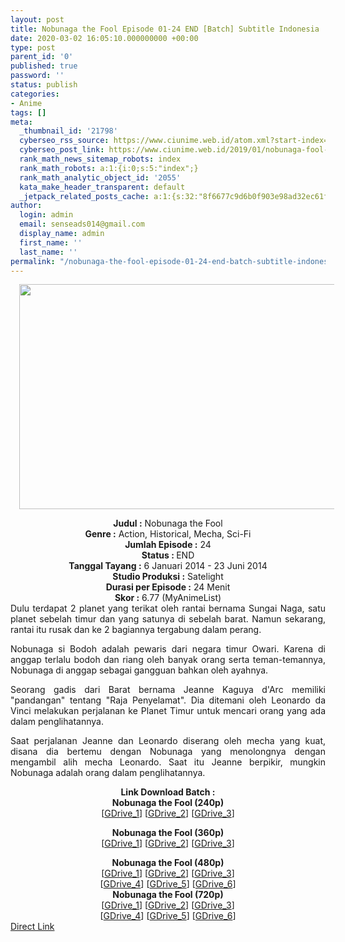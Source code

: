 ```yaml
---
layout: post
title: Nobunaga the Fool Episode 01-24 END [Batch] Subtitle Indonesia
date: 2020-03-02 16:05:10.000000000 +00:00
type: post
parent_id: '0'
published: true
password: ''
status: publish
categories:
- Anime
tags: []
meta:
  _thumbnail_id: '21798'
  cyberseo_rss_source: https://www.ciunime.web.id/atom.xml?start-index=1051&max-results=150
  cyberseo_post_link: https://www.ciunime.web.id/2019/01/nobunaga-fool-episode-01-24-end-batch.html
  rank_math_news_sitemap_robots: index
  rank_math_robots: a:1:{i:0;s:5:"index";}
  rank_math_analytic_object_id: '2055'
  kata_make_header_transparent: default
  _jetpack_related_posts_cache: a:1:{s:32:"8f6677c9d6b0f903e98ad32ec61f8deb";a:2:{s:7:"expires";i:1652284491;s:7:"payload";a:0:{}}}
author:
  login: admin
  email: senseads014@gmail.com
  display_name: admin
  first_name: ''
  last_name: ''
permalink: "/nobunaga-the-fool-episode-01-24-end-batch-subtitle-indonesia/"
---
```

<div class="separator" style="clear: both; text-align: center;"><a href="https://3.bp.blogspot.com/-ALJVqqZsRJs/XDjOAj1SurI/AAAAAAAAHII/j62uODL8WVQkCgQLyr38ylSuyfEWD4kLwCLcBGAs/s1600/Nobunaga%2Bthe%2BFool.jpg" imageanchor="1" style="margin-left: 1em; margin-right: 1em;"><img border="0" data-original-height="720" data-original-width="1280" height="360" src="{{ site.baseurl }}/assets/2020/03/Nobunaga%2Bthe%2BFool.jpg" width="640" /></a></div>
<p>
<div style="text-align: center;"><b>Judul :</b> Nobunaga the Fool</div>
<div style="text-align: center;"><b><b>Genre :</b></b> Action, Historical, Mecha, Sci-Fi</div>
<div style="text-align: center;"><b>Jumlah Episode :</b> 24<br /><b>Status :&nbsp;</b>END<br /><b>Tanggal Tayang :</b> 6 Januari 2014 - 23 Juni 2014<br /><b>Studio Produksi :</b> Satelight<br /><b>Durasi per Episode :</b>&nbsp;24 Menit</div>
<div style="text-align: center;"><b>Skor :</b> 6.77 (MyAnimeList)</div>
<div style="text-align: center;"></div>
<div style="text-align: justify;">Dulu terdapat 2 planet yang terikat oleh rantai bernama Sungai Naga, satu planet sebelah timur dan yang satunya di sebelah barat. Namun sekarang, rantai itu rusak dan ke 2 bagiannya tergabung dalam perang.</p>
<p>Nobunaga si Bodoh adalah pewaris dari negara timur Owari. Karena di anggap terlalu bodoh dan riang oleh banyak orang serta teman-temannya, Nobunaga di anggap sebagai gangguan bahkan oleh ayahnya.</p>
<p>Seorang gadis dari Barat bernama Jeanne Kaguya d'Arc memiliki "pandangan" tentang "Raja Penyelamat". Dia ditemani oleh Leonardo da Vinci melakukan perjalanan ke Planet Timur untuk mencari orang yang ada dalam penglihatannya.</p>
<p>Saat perjalanan Jeanne dan Leonardo diserang oleh mecha yang kuat, disana dia bertemu dengan Nobunaga yang menolongnya dengan mengambil alih mecha Leonardo. Saat itu Jeanne berpikir, mungkin Nobunaga adalah orang dalam penglihatannya.</p></div>
<div style="text-align: justify;"></div>
<div style="text-align: justify;"></div>
<div style="text-align: center;"><b>Link Download Batch :</b></div>
<div style="text-align: center;">
<div style="text-align: center;"><b>Nobunaga the Fool (240p)</b></div>
<div style="text-align: center;">[<a href="https://drive.google.com/uc?id=1D69a36gTGacnvOrwt4OySxTeWXjHaZf3" target="_blank" rel="noopener">GDrive_1</a>] [<a href="https://drive.google.com/uc?export=download&amp;id=1SL3g5bmhgdfRlY8QnQJsgJCpcCXEuzkX" target="_blank" rel="noopener">GDrive_2</a>] [<a href="https://drive.google.com/uc?export=download&amp;id=1dzOv2R5eHfYyc6rY5tPtypX74-bx5UFd" target="_blank" rel="noopener">GDrive_3</a>]</p>
</div>
</div>
<div style="text-align: center;"><b>Nobunaga the Fool (360p)</b></div>
<div style="text-align: center;">[<a href="https://drive.google.com/uc?id=1NNT_aCn0qTKrndi5tkEo9bqSxtqsPync" target="_blank" rel="noopener">GDrive_1</a>] [<a href="https://drive.google.com/uc?export=download&amp;id=1um4-Y_b6RapZzkdpH5GBnj5RPVc-z0Jg" target="_blank" rel="noopener">GDrive_2</a>] [<a href="https://drive.google.com/uc?export=download&amp;id=1wNO3itVdqPjLVZi2QpF-OTsGe8GO1kDh" target="_blank" rel="noopener">GDrive_3</a>]</p>
</div>
<div style="text-align: center;"><b>Nobunaga the Fool (480p)</b><br />[<a href="https://drive.google.com/uc?id=1vy0kO0iHVCNh9DucQ5s4ARunVTFlpcUg" target="_blank" rel="noopener">GDrive_1</a>] [<a href="https://drive.google.com/uc?id=1YFiWrSoFy9QS9Dx8t44zBr0kKsyiav5N" target="_blank" rel="noopener">GDrive_2</a>] [<a href="https://drive.google.com/uc?id=1YAz1jjFCMwl6BEZjOG-tOv5_pV03_AOY" target="_blank" rel="noopener">GDrive_3</a>]<br />[<a href="https://drive.google.com/uc?id=1uNZpOqTMnGhgMP0U0GMmF1w3OsRABPnD" target="_blank" rel="noopener">GDrive_4</a>] [<a href="https://drive.google.com/uc?id=1zYAn_IbP4xesS4ebRE0hDGY4H9yxhiNN" target="_blank" rel="noopener">GDrive_5</a>] [<a href="https://drive.google.com/uc?id=1NqwRS8pNT2oE4C5Spi-7hIchNJZ4xLMt" target="_blank" rel="noopener">GDrive_6</a>]</div>
<div style="text-align: center;"><b>Nobunaga the Fool (720p)</b><br />[<a href="https://drive.google.com/uc?id=145pne8lMf4F7uzT8PbhmV3PAbY1AkaPH" target="_blank" rel="noopener">GDrive_1</a>] [<a href="https://drive.google.com/uc?id=14G02sbfvhCDsjRxsHQCM1DCDMyUeuKdv" target="_blank" rel="noopener">GDrive_2</a>] [<a href="https://drive.google.com/uc?id=1ZYY2XMsatWKORI9H3ZEPZelSZLi0AhHH" target="_blank" rel="noopener">GDrive_3</a>]<br />[<a href="https://drive.google.com/uc?id=1ZwDXN0c2N_W_zH-HcBtMwgP_Om_WuHcG" target="_blank" rel="noopener">GDrive_4</a>] [<a href="https://drive.google.com/uc?id=1EbE46ZUelsyuU3hq9nLQBCFx4rqHjh_-" target="_blank" rel="noopener">GDrive_5</a>] [<a href="https://drive.google.com/uc?id=1ozLzOA_edPKb_04rosXxqyigSJFlCxrN" target="_blank" rel="noopener">GDrive_6</a>]</div>
<link rel="stylesheet" href="https://cdnjs.cloudflare.com/ajax/libs/font-awesome/4.7.0/css/font-awesome.min.css" />
<div class="divbtn"> <a href="https://handymansurrender.com/fihup8buzv?key=94550f7ce39444073321dde3b8782f97" class="btn"><i class="fa fa-download"></i> Direct Link</a> </div>
